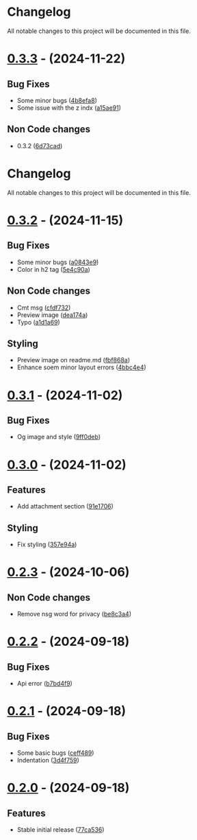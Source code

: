 # Changelog

All notable changes to this project will be documented in this file.

# [0.3.3](https://github.com/nsgpriyanshu/nsmail/compare/0.3.2...0.3.3) - (2024-11-22)

## Bug Fixes

- Some minor bugs ([4b8efa8](https://github.com/nsgpriyanshu/nsmail/commit/4b8efa88be257c0885799162adca8a9ad4a91218))
- Some issue with the z indx ([a15ae91](https://github.com/nsgpriyanshu/nsmail/commit/a15ae917b3f83505323f43705bb8955144ef2504))

## Non Code changes

- 0.3.2 ([6d73cad](https://github.com/nsgpriyanshu/nsmail/commit/6d73cad0685cfde4f73cd9680b7e8ad33d96ec42))

# Changelog

All notable changes to this project will be documented in this file.

# [0.3.2](https://github.com/nsgpriyanshu/nsmail/compare/0.3.1...0.3.2) - (2024-11-15)

## Bug Fixes

- Some minor bugs ([a0843e9](https://github.com/nsgpriyanshu/nsmail/commit/a0843e9991bcef2f3ea127f822c183d5ae3eb7cd))
- Color in h2 tag ([5e4c90a](https://github.com/nsgpriyanshu/nsmail/commit/5e4c90aedfb26940d1c2aceb3a31f487c97cd96b))

## Non Code changes

- Cmt msg ([cfdf732](https://github.com/nsgpriyanshu/nsmail/commit/cfdf7326c39bce76c14f2e176feb60ce9b0cfbc3))
- Preview image ([dea174a](https://github.com/nsgpriyanshu/nsmail/commit/dea174a21421394561a1c12369771a008c6956c4))
- Typo ([a1d1a69](https://github.com/nsgpriyanshu/nsmail/commit/a1d1a696699a4f955d7b4c17f474bef8777a1c58))

## Styling

- Preview image on readme.md ([fbf868a](https://github.com/nsgpriyanshu/nsmail/commit/fbf868aba6b932cd8e30644a3b9bdd5970b3a9c5))
- Enhance soem minor layout errors ([4bbc4e4](https://github.com/nsgpriyanshu/nsmail/commit/4bbc4e4077ac83b44369d723ff40d03602e98bc8))

# [0.3.1](https://github.com/nsgpriyanshu/nsmail/compare/0.3.0...0.3.1) - (2024-11-02)

## Bug Fixes

- Og image and style ([9ff0deb](https://github.com/nsgpriyanshu/nsmail/commit/9ff0deb6b93145f92ec3c6d54b4cacab1acfeaf1))

# [0.3.0](https://github.com/nsgpriyanshu/nsmail/compare/0.2.3...0.3.0) - (2024-11-02)

## Features

- Add attachment section ([91e1706](https://github.com/nsgpriyanshu/nsmail/commit/91e170632b0462291b33eac78c1621f80323a118))

## Styling

- Fix styling ([357e94a](https://github.com/nsgpriyanshu/nsmail/commit/357e94a2fe650ee74d3f99847ea0d86a0a800014))

# [0.2.3](https://github.com/nsgpriyanshu/nsmail/compare/0.2.2...0.2.3) - (2024-10-06)

## Non Code changes

- Remove nsg word for privacy ([be8c3a4](https://github.com/nsgpriyanshu/nsmail/commit/be8c3a476fe0bb7a9aeb343f7ab3564b4da64af3))

# [0.2.2](https://github.com/nsgpriyanshu/nsmail/compare/0.2.1...0.2.2) - (2024-09-18)

## Bug Fixes

- Api error ([b7bd4f9](https://github.com/nsgpriyanshu/nsmail/commit/b7bd4f9ca14ee55bfef92e864f20e1c39ae89450))

# [0.2.1](https://github.com/nsgpriyanshu/nsmail/compare/0.2.0...0.2.1) - (2024-09-18)

## Bug Fixes

- Some basic bugs ([ceff489](https://github.com/nsgpriyanshu/nsmail/commit/ceff489201cb4cca604a5839c1004eae5326291d))
- Indentation ([3d4f759](https://github.com/nsgpriyanshu/nsmail/commit/3d4f759d7a9ccd2f847151fcc5df5e8c9ec9a3aa))

# [0.2.0](https://github.com/nsgpriyanshu/nsmail/tree/0.2.0) - (2024-09-18)

## Features

- Stable initial release ([77ca536](https://github.com/nsgpriyanshu/nsmail/commit/77ca536dda571f496fe69d6f22772bff6c30f038))